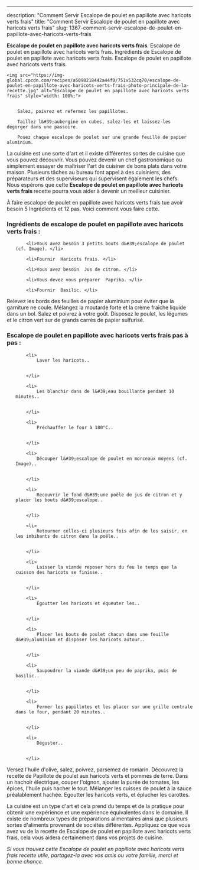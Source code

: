 ---
description: "Comment Servir Escalope de poulet en papillote avec haricots verts frais"
title: "Comment Servir Escalope de poulet en papillote avec haricots verts frais"
slug: 1367-comment-servir-escalope-de-poulet-en-papillote-avec-haricots-verts-frais

<p>
	<strong>Escalope de poulet en papillote avec haricots verts frais</strong>. 
	Escalope de poulet en papillote avec haricots verts frais. Ingrédients de Escalope de poulet en papillote avec haricots verts frais. Escalope de poulet en papillote avec haricots verts frais.
</p>
<p>
	
	<img src="https://img-global.cpcdn.com/recipes/a5098218442a44f0/751x532cq70/escalope-de-poulet-en-papillote-avec-haricots-verts-frais-photo-principale-de-la-recette.jpg" alt="Escalope de poulet en papillote avec haricots verts frais" style="width: 100%;">
	
	
		Salez, poivrez et refermez les papillotes.
	
		Taillez l&#39;aubergine en cubes, salez-les et laissez-les dégorger dans une passoire.
	
		Posez chaque escalope de poulet sur une grande feuille de papier aluminium.
	
</p>

La cuisine est une sorte d'art et il existe différentes sortes de cuisine que vous pouvez découvrir. Vous pouvez devenir un chef gastronomique ou simplement essayer de maîtriser l'art de cuisiner de bons plats dans votre maison. Plusieurs tâches au bureau font appel à des cuisiniers, des préparateurs et des superviseurs qui supervisent également les chefs. Nous espérons que cette <strong> Escalope de poulet en papillote avec haricots verts frais </strong> recette pourra vous aider à devenir un meilleur cuisinier.

<!--inarticleads1-->

À faire escalope de poulet en papillote avec haricots verts frais tue avoir besoin 5 Ingrédients et 12 pas. Voici comment vous faire cette.

<h3>Ingrédients de escalope de poulet en papillote avec haricots verts frais :</h3>

<ol>
	
		<li>Vous avez besoin 3 petits bouts d&#39;escalope de poulet (cf. Image). </li>
	
		<li>Fournir  Haricots frais. </li>
	
		<li>Vous avez besoin  Jus de citron. </li>
	
		<li>Vous devez vous préparer  Paprika. </li>
	
		<li>Fournir  Basilic. </li>
	
</ol>

Relevez les bords des feuilles de papier aluminium pour éviter que la garniture ne coule. Mélangez la moutarde forte et la crème fraîche liquide dans un bol. Salez et poivrez à votre goût. Disposez le poulet, les légumes et le citron vert sur de grands carrés de papier sulfurisé. 

<!--inarticleads2-->

<h3>Escalope de poulet en papillote avec haricots verts frais pas à pas :</h3>

<ol>
	
		<li>
			Laver les haricots..
			
			
		</li>
	
		<li>
			Les blanchir dans de l&#39;eau bouillante pendant 10 minutes..
			
			
		</li>
	
		<li>
			Préchauffer le four à 180°C..
			
			
		</li>
	
		<li>
			Découper l&#39;escalope de poulet en morceaux moyens (cf. Image)..
			
			
		</li>
	
		<li>
			Recouvrir le fond d&#39;une poêle de jus de citron et y placer les bouts d&#39;escalope..
			
			
		</li>
	
		<li>
			Retourner celles-ci plusieurs fois afin de les saisir, en les imbibants de citron dans la poêle..
			
			
		</li>
	
		<li>
			Laisser la viande reposer hors du feu le temps que la cuisson des haricots se finisse..
			
			
		</li>
	
		<li>
			Égoutter les haricots et équeuter les..
			
			
		</li>
	
		<li>
			Placer les bouts de poulet chacun dans une feuille d&#39;aluminium et disposer les haricots autour..
			
			
		</li>
	
		<li>
			Saupoudrer la viande d&#39;un peu de paprika, puis de basilic..
			
			
		</li>
	
		<li>
			Fermer les papillotes et les placer sur une grille centrale dans le four, pendant 20 minutes..
			
			
		</li>
	
		<li>
			Déguster..
			
			
		</li>
	
</ol>

Versez l&#39;huile d&#39;olive, salez, poivrez, parsemez de romarin. Découvrez la recette de Papillote de poulet aux haricots verts et pommes de terre. Dans un hachoir électrique, couper l&#39;oignon, ajouter la purée de tomates, les épices, l&#39;huile puis hacher le tout. Mélanger les cuisses de poulet à la sauce préalablement hachée. Egoutter les haricots verts, et éplucher les carottes. 

<!--inarticleads1-->

<p>
La cuisine est un type d'art et cela prend du temps et de la pratique pour obtenir une expérience et une expérience équivalentes dans le domaine. Il existe de nombreux types de préparations alimentaires ainsi que plusieurs sortes d'aliments provenant de sociétés différentes. Appliquez ce que vous avez vu de la recette de Escalope de poulet en papillote avec haricots verts frais, cela vous aidera certainement dans vos projets de cuisine.
</p>

<p>
<i>Si vous trouvez cette Escalope de poulet en papillote avec haricots verts frais recette utile, partagez-la avec vos amis ou votre famille, merci et bonne chance.</i>
</p>
